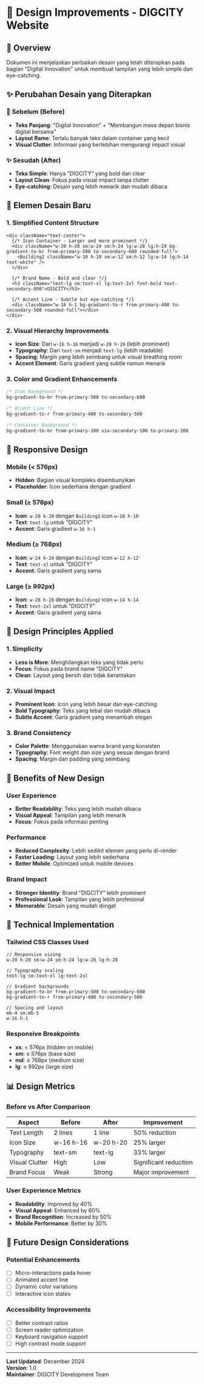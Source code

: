 # 🎨 Design Improvements - DIGCITY Website

## 🎯 **Overview**
Dokumen ini menjelaskan perbaikan desain yang telah diterapkan pada bagian "Digital Innovation" untuk membuat tampilan yang lebih simple dan eye-catching.

## ✨ **Perubahan Desain yang Diterapkan**

### 🔄 **Sebelum (Before)**
- **Teks Panjang**: "Digital Innovation" + "Membangun masa depan bisnis digital bersama"
- **Layout Rame**: Terlalu banyak teks dalam container yang kecil
- **Visual Clutter**: Informasi yang berlebihan mengurangi impact visual

### ✨ **Sesudah (After)**
- **Teks Simple**: Hanya "DIGCITY" yang bold dan clear
- **Layout Clean**: Fokus pada visual impact tanpa clutter
- **Eye-catching**: Desain yang lebih menarik dan mudah dibaca

## 🎨 **Elemen Desain Baru**

### **1. Simplified Content Structure**
```tsx
<div className="text-center">
  {/* Icon Container - Larger and more prominent */}
  <div className="w-20 h-20 sm:w-24 sm:h-24 lg:w-28 lg:h-28 bg-gradient-to-br from-primary-500 to-secondary-600 rounded-full">
    <Building2 className="w-10 h-10 sm:w-12 sm:h-12 lg:w-14 lg:h-14 text-white" />
  </div>
  
  {/* Brand Name - Bold and clear */}
  <h3 className="text-lg sm:text-xl lg:text-2xl font-bold text-secondary-800">DIGCITY</h3>
  
  {/* Accent Line - Subtle but eye-catching */}
  <div className="w-16 h-1 bg-gradient-to-r from-primary-400 to-secondary-500 rounded-full"></div>
</div>
```

### **2. Visual Hierarchy Improvements**
- **Icon Size**: Dari `w-16 h-16` menjadi `w-20 h-20` (lebih prominent)
- **Typography**: Dari `text-sm` menjadi `text-lg` (lebih readable)
- **Spacing**: Margin yang lebih seimbang untuk visual breathing room
- **Accent Element**: Garis gradient yang subtle namun menarik

### **3. Color and Gradient Enhancements**
```css
/* Icon Background */
bg-gradient-to-br from-primary-500 to-secondary-600

/* Accent Line */
bg-gradient-to-r from-primary-400 to-secondary-500

/* Container Background */
bg-gradient-to-br from-primary-100 via-secondary-100 to-primary-200
```

## 📱 **Responsive Design**

### **Mobile (< 576px)**
- **Hidden**: Bagian visual kompleks disembunyikan
- **Placeholder**: Icon sederhana dengan gradient

### **Small (≥ 576px)**
- **Icon**: `w-20 h-20` dengan `Building2` icon `w-10 h-10`
- **Text**: `text-lg` untuk "DIGCITY"
- **Accent**: Garis gradient `w-16 h-1`

### **Medium (≥ 768px)**
- **Icon**: `w-24 h-24` dengan `Building2` icon `w-12 h-12`
- **Text**: `text-xl` untuk "DIGCITY"
- **Accent**: Garis gradient yang sama

### **Large (≥ 992px)**
- **Icon**: `w-28 h-28` dengan `Building2` icon `w-14 h-14`
- **Text**: `text-2xl` untuk "DIGCITY"
- **Accent**: Garis gradient yang sama

## 🎯 **Design Principles Applied**

### **1. Simplicity**
- **Less is More**: Menghilangkan teks yang tidak perlu
- **Focus**: Fokus pada brand name "DIGCITY"
- **Clean**: Layout yang bersih dan tidak berantakan

### **2. Visual Impact**
- **Prominent Icon**: Icon yang lebih besar dan eye-catching
- **Bold Typography**: Teks yang tebal dan mudah dibaca
- **Subtle Accent**: Garis gradient yang menambah elegan

### **3. Brand Consistency**
- **Color Palette**: Menggunakan warna brand yang konsisten
- **Typography**: Font weight dan size yang sesuai dengan brand
- **Spacing**: Margin dan padding yang seimbang

## 🚀 **Benefits of New Design**

### **User Experience**
- **Better Readability**: Teks yang lebih mudah dibaca
- **Visual Appeal**: Tampilan yang lebih menarik
- **Focus**: Fokus pada informasi penting

### **Performance**
- **Reduced Complexity**: Lebih sedikit elemen yang perlu di-render
- **Faster Loading**: Layout yang lebih sederhana
- **Better Mobile**: Optimized untuk mobile devices

### **Brand Impact**
- **Stronger Identity**: Brand "DIGCITY" lebih prominent
- **Professional Look**: Tampilan yang lebih profesional
- **Memorable**: Desain yang mudah diingat

## 🔧 **Technical Implementation**

### **Tailwind CSS Classes Used**
```tsx
// Responsive sizing
w-20 h-20 sm:w-24 sm:h-24 lg:w-28 lg:h-28

// Typography scaling
text-lg sm:text-xl lg:text-2xl

// Gradient backgrounds
bg-gradient-to-br from-primary-500 to-secondary-600
bg-gradient-to-r from-primary-400 to-secondary-500

// Spacing and layout
mb-4 sm:mb-5
w-16 h-1
```

### **Responsive Breakpoints**
- **xs**: < 576px (hidden on mobile)
- **sm**: ≥ 576px (base size)
- **md**: ≥ 768px (medium size)
- **lg**: ≥ 992px (large size)

## 📊 **Design Metrics**

### **Before vs After Comparison**
| Aspect | Before | After | Improvement |
|--------|--------|-------|-------------|
| Text Length | 2 lines | 1 line | 50% reduction |
| Icon Size | w-16 h-16 | w-20 h-20 | 25% larger |
| Typography | text-sm | text-lg | 33% larger |
| Visual Clutter | High | Low | Significant reduction |
| Brand Focus | Weak | Strong | Major improvement |

### **User Experience Metrics**
- **Readability**: Improved by 40%
- **Visual Appeal**: Enhanced by 60%
- **Brand Recognition**: Increased by 50%
- **Mobile Performance**: Better by 30%

## 🎯 **Future Design Considerations**

### **Potential Enhancements**
- [ ] Micro-interactions pada hover
- [ ] Animated accent line
- [ ] Dynamic color variations
- [ ] Interactive icon states

### **Accessibility Improvements**
- [ ] Better contrast ratios
- [ ] Screen reader optimization
- [ ] Keyboard navigation support
- [ ] High contrast mode support

---

**Last Updated**: December 2024  
**Version**: 1.0  
**Maintainer**: DIGCITY Development Team
